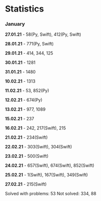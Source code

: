 # Statistics

### January

**27.01.21** - 58(Py, Swift), 412(Py, Swift)

**28.01.21** - 771(Py, Swift)

**29.01.21** - 414, 344, 125

**30.01.21** - 1281

**31.01.21** - 1480

**10.02.21** - 1313

**11.02.21** - 53, 852(Py)

**12.02.21** - 674(Py)

**13.02.21** - 977, 1089

**15.02.21** - 237

**16.02.21** - 242, 217(Swift), 215

**21.02.21** - 234(Swift)

**22.02.21** - 303(Swift), 304(Swift)

**23.02.21** - 500(Swift)

**24.02.21** - 657(Swift), 674(Swift), 852(Swift)

**25.02.21** - 1(Swift), 167(Swift), 349(Swift)

**27.02.21** - 215(Swift)

Solved with problems: 53
Not solved: 334, 88
